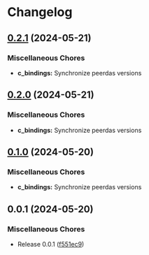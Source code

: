 # Changelog

## [0.2.1](https://github.com/crate-crypto/peerdas-kzg/compare/c_bindings-v0.2.0...c_bindings-v0.2.1) (2024-05-21)


### Miscellaneous Chores

* **c_bindings:** Synchronize peerdas versions

## [0.2.0](https://github.com/crate-crypto/peerdas-kzg/compare/c_bindings-v0.1.0...c_bindings-v0.2.0) (2024-05-21)


### Miscellaneous Chores

* **c_bindings:** Synchronize peerdas versions

## [0.1.0](https://github.com/crate-crypto/peerdas-kzg/compare/c_bindings-v0.0.1...c_bindings-v0.1.0) (2024-05-20)


### Miscellaneous Chores

* **c_bindings:** Synchronize peerdas versions

## 0.0.1 (2024-05-20)


### Miscellaneous Chores

* Release 0.0.1 ([f551ec9](https://github.com/crate-crypto/peerdas-kzg/commit/f551ec9f7c045dfa06024ee223067d3cc05ec169))
